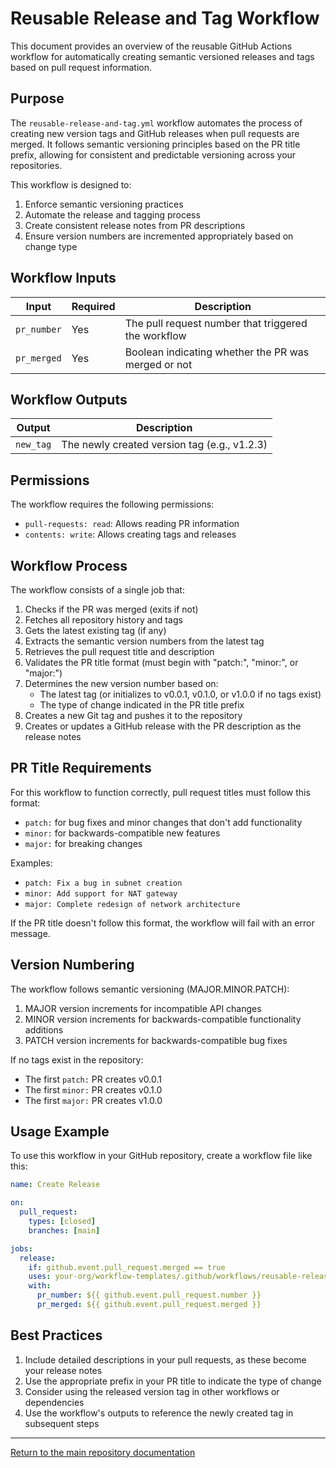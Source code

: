# Reusable Release and Tag Workflow

This document provides an overview of the reusable GitHub Actions workflow for automatically creating semantic versioned releases and tags based on pull request information.

## Purpose

The `reusable-release-and-tag.yml` workflow automates the process of creating new version tags and GitHub releases when pull requests are merged. It follows semantic versioning principles based on the PR title prefix, allowing for consistent and predictable versioning across your repositories.

This workflow is designed to:

1. Enforce semantic versioning practices
2. Automate the release and tagging process
3. Create consistent release notes from PR descriptions
4. Ensure version numbers are incremented appropriately based on change type

## Workflow Inputs

| Input | Required | Description |
|-------|----------|-------------|
| `pr_number` | Yes | The pull request number that triggered the workflow |
| `pr_merged` | Yes | Boolean indicating whether the PR was merged or not |

## Workflow Outputs

| Output | Description |
|--------|-------------|
| `new_tag` | The newly created version tag (e.g., v1.2.3) |

## Permissions

The workflow requires the following permissions:
- `pull-requests: read`: Allows reading PR information
- `contents: write`: Allows creating tags and releases

## Workflow Process

The workflow consists of a single job that:

1. Checks if the PR was merged (exits if not)
2. Fetches all repository history and tags
3. Gets the latest existing tag (if any)
4. Extracts the semantic version numbers from the latest tag
5. Retrieves the pull request title and description
6. Validates the PR title format (must begin with "patch:", "minor:", or "major:")
7. Determines the new version number based on:
   - The latest tag (or initializes to v0.0.1, v0.1.0, or v1.0.0 if no tags exist)
   - The type of change indicated in the PR title prefix
8. Creates a new Git tag and pushes it to the repository
9. Creates or updates a GitHub release with the PR description as the release notes

## PR Title Requirements

For this workflow to function correctly, pull request titles must follow this format:
- `patch:` for bug fixes and minor changes that don't add functionality
- `minor:` for backwards-compatible new features
- `major:` for breaking changes

Examples:
- `patch: Fix a bug in subnet creation`
- `minor: Add support for NAT gateway`
- `major: Complete redesign of network architecture`

If the PR title doesn't follow this format, the workflow will fail with an error message.

## Version Numbering

The workflow follows semantic versioning (MAJOR.MINOR.PATCH):
1. MAJOR version increments for incompatible API changes
2. MINOR version increments for backwards-compatible functionality additions
3. PATCH version increments for backwards-compatible bug fixes

If no tags exist in the repository:
- The first `patch:` PR creates v0.0.1
- The first `minor:` PR creates v0.1.0
- The first `major:` PR creates v1.0.0

## Usage Example

To use this workflow in your GitHub repository, create a workflow file like this:

```yaml
name: Create Release

on:
  pull_request:
    types: [closed]
    branches: [main]

jobs:
  release:
    if: github.event.pull_request.merged == true
    uses: your-org/workflow-templates/.github/workflows/reusable-release-and-tag.yml@main
    with:
      pr_number: ${{ github.event.pull_request.number }}
      pr_merged: ${{ github.event.pull_request.merged }}
```

## Best Practices

1. Include detailed descriptions in your pull requests, as these become your release notes
2. Use the appropriate prefix in your PR title to indicate the type of change
3. Consider using the released version tag in other workflows or dependencies
4. Use the workflow's outputs to reference the newly created tag in subsequent steps

---

[Return to the main repository documentation](../README.md)
